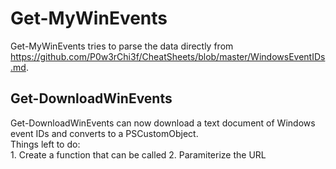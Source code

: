 # Get-MyWinEvents  

Get-MyWinEvents tries to parse the data directly from https://github.com/P0w3rChi3f/CheatSheets/blob/master/WindowsEventIDs.md.  

## Get-DownloadWinEvents

Get-DownloadWinEvents can now download a text document of Windows event IDs and converts to a PSCustomObject.  
    Things left to do:  
    1. Create a function that can be called
    2. Paramiterize the URL  
